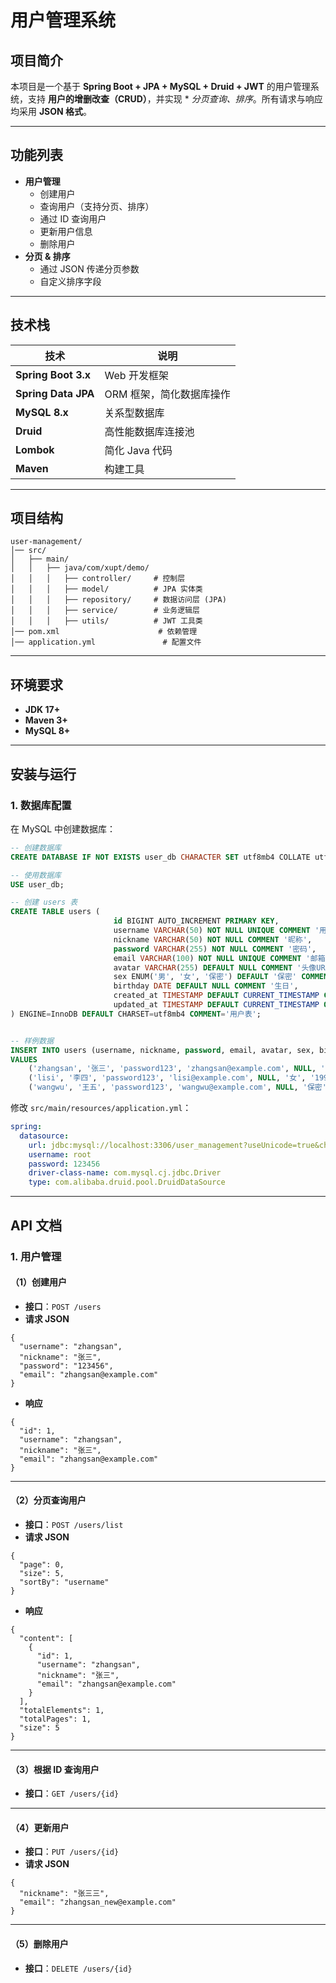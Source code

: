# **用户管理系统**

## **项目简介**

本项目是一个基于 **Spring Boot + JPA + MySQL + Druid + JWT** 的用户管理系统，支持 **用户的增删改查（CRUD）**，并实现 *
*分页查询、排序*。所有请求与响应均采用 **JSON 格式**。

------

## **功能列表**

- **用户管理**
    - 创建用户
    - 查询用户（支持分页、排序）
    - 通过 ID 查询用户
    - 更新用户信息
    - 删除用户
- **分页 & 排序**
    - 通过 JSON 传递分页参数
    - 自定义排序字段

------

## **技术栈**

| 技术                  | 说明             |
|---------------------|----------------|
| **Spring Boot 3.x** | Web 开发框架       |
| **Spring Data JPA** | ORM 框架，简化数据库操作 |
| **MySQL 8.x**       | 关系型数据库         |
| **Druid**           | 高性能数据库连接池      |
| **Lombok**          | 简化 Java 代码     |
| **Maven**           | 构建工具           |

------

## **项目结构**

```
user-management/
│── src/
│   ├── main/
│   │   ├── java/com/xupt/demo/
│   │   │   ├── controller/     # 控制层
│   │   │   ├── model/          # JPA 实体类
│   │   │   ├── repository/     # 数据访问层 (JPA)
│   │   │   ├── service/        # 业务逻辑层
│   │   │   ├── utils/          # JWT 工具类
│── pom.xml                      # 依赖管理
│── application.yml               # 配置文件
```

------

## **环境要求**

- **JDK 17+**
- **Maven 3+**
- **MySQL 8+**

------

## **安装与运行**

### **1. 数据库配置**

在 MySQL 中创建数据库：

```sql
-- 创建数据库
CREATE DATABASE IF NOT EXISTS user_db CHARACTER SET utf8mb4 COLLATE utf8mb4_unicode_ci;

-- 使用数据库
USE user_db;

-- 创建 users 表
CREATE TABLE users (
                       id BIGINT AUTO_INCREMENT PRIMARY KEY,
                       username VARCHAR(50) NOT NULL UNIQUE COMMENT '用户名',
                       nickname VARCHAR(50) NOT NULL COMMENT '昵称',
                       password VARCHAR(255) NOT NULL COMMENT '密码',
                       email VARCHAR(100) NOT NULL UNIQUE COMMENT '邮箱',
                       avatar VARCHAR(255) DEFAULT NULL COMMENT '头像URL',
                       sex ENUM('男', '女', '保密') DEFAULT '保密' COMMENT '性别',
                       birthday DATE DEFAULT NULL COMMENT '生日',
                       created_at TIMESTAMP DEFAULT CURRENT_TIMESTAMP COMMENT '创建时间',
                       updated_at TIMESTAMP DEFAULT CURRENT_TIMESTAMP ON UPDATE CURRENT_TIMESTAMP COMMENT '更新时间'
) ENGINE=InnoDB DEFAULT CHARSET=utf8mb4 COMMENT='用户表';


-- 样例数据
INSERT INTO users (username, nickname, password, email, avatar, sex, birthday)
VALUES
    ('zhangsan', '张三', 'password123', 'zhangsan@example.com', NULL, '男', '1995-06-15'),
    ('lisi', '李四', 'password123', 'lisi@example.com', NULL, '女', '1998-08-20'),
    ('wangwu', '王五', 'password123', 'wangwu@example.com', NULL, '保密', '2000-01-01');

```

修改 `src/main/resources/application.yml`：

```yaml
spring:
  datasource:
    url: jdbc:mysql://localhost:3306/user_management?useUnicode=true&characterEncoding=UTF-8&serverTimezone=UTC
    username: root
    password: 123456
    driver-class-name: com.mysql.cj.jdbc.Driver
    type: com.alibaba.druid.pool.DruidDataSource
```

------

## **API 文档**

### **1. 用户管理**

#### **（1）创建用户**

- **接口**：`POST /users`
- **请求 JSON**

```
{
  "username": "zhangsan",
  "nickname": "张三",
  "password": "123456",
  "email": "zhangsan@example.com"
}
```

- **响应**

```
{
  "id": 1,
  "username": "zhangsan",
  "nickname": "张三",
  "email": "zhangsan@example.com"
}
```

------

#### **（2）分页查询用户**

- **接口**：`POST /users/list`
- **请求 JSON**

```
{
  "page": 0,
  "size": 5,
  "sortBy": "username"
}
```

- **响应**

```
{
  "content": [
    {
      "id": 1,
      "username": "zhangsan",
      "nickname": "张三",
      "email": "zhangsan@example.com"
    }
  ],
  "totalElements": 1,
  "totalPages": 1,
  "size": 5
}
```

------

#### **（3）根据 ID 查询用户**

- **接口**：`GET /users/{id}`

------

#### **（4）更新用户**

- **接口**：`PUT /users/{id}`
- **请求 JSON**

```
{
  "nickname": "张三三",
  "email": "zhangsan_new@example.com"
}
```

------

#### **（5）删除用户**

- **接口**：`DELETE /users/{id}`
